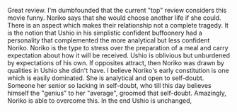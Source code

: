 Great review. I'm dumbfounded that the current "top" review considers this movie funny. Noriko says that she would choose another life if she could. There is an aspect which makes their relationship not a complete tragedy. It is the notion that Ushio in his simplistic confident buffoonery had a personality that complemented the more analytical but less confident Noriko. Noriko is the type to stress over the preparation of
a meal and carry expectation about how it will be received. Ushio is oblivious but unburdened by expectations of his own. If opposites attract, then Noriko was drawn by qualities in Ushio she didn't have. I believe Noriko's early constitution is one which is easily dominated. She is analytical and open to self-doubt. Someone her senior so lacking in self-doubt, who till this day believes himself the "genius" to her "average", groomed that self-doubt. Amazingly, Noriko is able to overcome this. In the end Ushio is unchanged,
